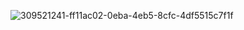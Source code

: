 ![309521241-ff11ac02-0eba-4eb5-8cfc-4df5515c7f1f](https://github.com/user-attachments/assets/95ee8752-16ef-4b1c-b0a1-56460a39d048)
